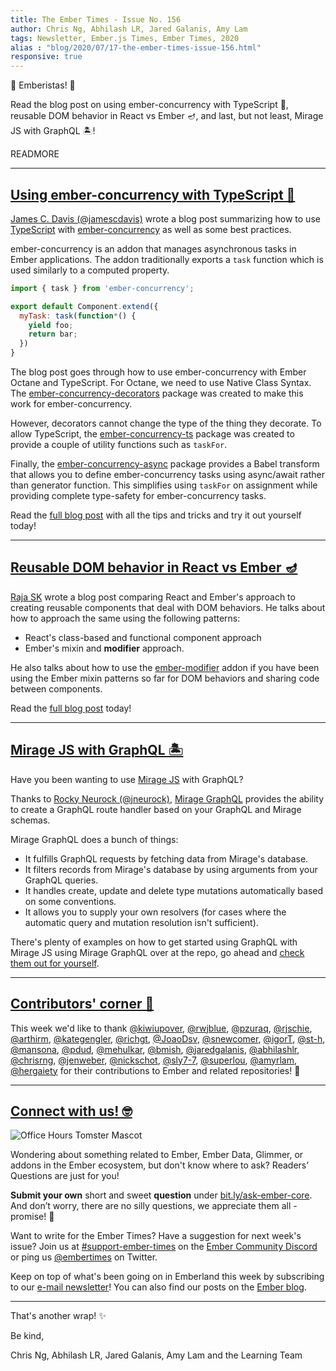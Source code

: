 ```yaml
---
title: The Ember Times - Issue No. 156
author: Chris Ng, Abhilash LR, Jared Galanis, Amy Lam
tags: Newsletter, Ember.js Times, Ember Times, 2020
alias : "blog/2020/07/17-the-ember-times-issue-156.html"
responsive: true
---
```


👋 Emberistas! 🐹

Read the blog post on using ember-concurrency with TypeScript 🤝,
reusable DOM behavior in React vs Ember 🪔,
and last, but not least, Mirage JS with GraphQL 🏝!

READMORE

---

## [Using ember-concurrency with TypeScript 🤝](https://jamescdavis.com/using-ember-concurrency-with-typescript/)

[James C. Davis (@jamescdavis)](https://github.com/jamescdavis) wrote a blog post summarizing how to use [TypeScript](https://github.com/microsoft/TypeScript) with [ember-concurrency](https://github.com/machty/ember-concurrency) as well as some best practices.

ember-concurrency is an addon that manages asynchronous tasks in Ember applications. The addon traditionally exports a `task` function which is used similarly to a computed property.

```js
import { task } from 'ember-concurrency';

export default Component.extend({
  myTask: task(function*() {
    yield foo;
    return bar;
  })
}
```

The blog post goes through how to use ember-concurrency with Ember Octane and TypeScript. For Octane, we need to use Native Class Syntax. The [ember-concurrency-decorators](https://github.com/machty/ember-concurrency-decorators) package was created to make this work for ember-concurrency.

However, decorators cannot change the type of the thing they decorate. To allow TypeScript, the [ember-concurrency-ts](https://github.com/chancancode/ember-concurrency-ts) package was created to provide a couple of utility functions such as `taskFor`. 

Finally, the [ember-concurrency-async](https://github.com/chancancode/ember-concurrency-async) package provides a Babel transform that allows you to define ember-concurrency tasks using async/await rather than generator function. This simplifies using `taskFor` on assignment while providing complete type-safety for ember-concurrency tasks.

Read the [full blog post](https://jamescdavis.com/using-ember-concurrency-with-typescript/) with all the tips and tricks and try it out yourself today!

---

## [Reusable DOM behavior in React vs Ember 🪔](https://dev.to/rajask05/reusable-dom-behavior-in-react-vs-ember-4p04)

[Raja SK](https://github.com/RajaSK05) wrote a blog post comparing React and Ember's approach to creating reusable components that deal with DOM behaviors. He talks about how to approach the same using the following patterns:

- React's class-based and functional component approach
- Ember's mixin and **modifier** approach.

He also talks about how to use the [ember-modifier](https://github.com/ember-modifier/ember-modifier) addon if you have been using the Ember mixin patterns so far for DOM behaviors and sharing code between components.

Read the [full blog post](https://dev.to/rajask05/reusable-dom-behavior-in-react-vs-ember-4p04) today!

---

## [Mirage JS with GraphQL 🏝](https://github.com/miragejs/graphql)

 Have you been wanting to use [Mirage JS](https://miragejs.com/) with GraphQL? 
 
 Thanks to [Rocky Neurock (@jneurock)](https://github.com/jneurock), [Mirage GraphQL](https://github.com/miragejs/graphql) provides the ability to create a GraphQL route handler based on your GraphQL and Mirage schemas.

 Mirage GraphQL does a bunch of things: 

- It fulfills GraphQL requests by fetching data from Mirage's database.
- It filters records from Mirage's database by using arguments from your GraphQL queries.
- It handles create, update and delete type mutations automatically based on some conventions.
- It allows you to supply your own resolvers (for cases where the automatic query and mutation resolution isn't sufficient).

There's plenty of examples on how to get started using GraphQL with Mirage JS using Mirage GraphQL over at the repo, go ahead and [check them out for yourself](https://github.com/miragejs/graphql#example-use-cases). 

---

## [Contributors' corner 👏](https://guides.emberjs.com/release/contributing/repositories/)

<p>This week we'd like to thank <a href="https://github.com/kiwiupover" target="gh-user">@kiwiupover</a>, <a href="https://github.com/rwjblue" target="gh-user">@rwjblue</a>, <a href="https://github.com/pzuraq" target="gh-user">@pzuraq</a>, <a href="https://github.com/rjschie" target="gh-user">@rjschie</a>, <a href="https://github.com/arthirm" target="gh-user">@arthirm</a>, <a href="https://github.com/kategengler" target="gh-user">@kategengler</a>, <a href="https://github.com/richgt" target="gh-user">@richgt</a>, <a href="https://github.com/JoaoDsv" target="gh-user">@JoaoDsv</a>, <a href="https://github.com/snewcomer" target="gh-user">@snewcomer</a>, <a href="https://github.com/igorT" target="gh-user">@igorT</a>, <a href="https://github.com/st-h" target="gh-user">@st-h</a>, <a href="https://github.com/mansona" target="gh-user">@mansona</a>, <a href="https://github.com/pdud" target="gh-user">@pdud</a>, <a href="https://github.com/mehulkar" target="gh-user">@mehulkar</a>, <a href="https://github.com/bmish" target="gh-user">@bmish</a>, <a href="https://github.com/jaredgalanis" target="gh-user">@jaredgalanis</a>, <a href="https://github.com/abhilashlr" target="gh-user">@abhilashlr</a>, <a href="https://github.com/chrisrng" target="gh-user">@chrisrng</a>, <a href="https://github.com/jenweber" target="gh-user">@jenweber</a>, <a href="https://github.com/nickschot" target="gh-user">@nickschot</a>, <a href="https://github.com/sly7-7" target="gh-user">@sly7-7</a>, <a href="https://github.com/superlou" target="gh-user">@superlou</a>, <a href="https://github.com/amyrlam" target="gh-user">@amyrlam</a>, <a href="https://github.com/hergaiety" target="gh-user">@hergaiety</a>  for their contributions to Ember and related repositories! 💖</p>

---

## [Connect with us! 🤓](https://docs.google.com/forms/d/e/1FAIpQLScqu7Lw_9cIkRtAiXKitgkAo4xX_pV1pdCfMJgIr6Py1V-9Og/viewform)

<div class="blog-row">
  <img class="float-right small transparent padded" alt="Office Hours Tomster Mascot" title="Readers' Questions" src="/images/tomsters/officehours.png" />

  <p>Wondering about something related to Ember, Ember Data, Glimmer, or addons in the Ember ecosystem, but don't know where to ask? Readers’ Questions are just for you!</p>

  <p><strong>Submit your own</strong> short and sweet <strong>question</strong> under <a href="https://bit.ly/ask-ember-core" target="rq">bit.ly/ask-ember-core</a>. And don’t worry, there are no silly questions, we appreciate them all - promise! 🤞</p>

  <p>Want to write for the Ember Times? Have a suggestion for next week's issue? Join us at <a href="https://discordapp.com/channels/480462759797063690/485450546887786506">#support-ember-times</a> on the <a href="https://discordapp.com/invite/zT3asNS">Ember Community Discord</a> or ping us <a href="https://twitter.com/embertimes">@embertimes</a> on Twitter.</p>

  <p>Keep on top of what's been going on in Emberland this week by subscribing to our <a href="https://the-emberjs-times.ongoodbits.com/">e-mail newsletter</a>! You can also find our posts on the <a href="https://emberjs.com/blog/tags/newsletter.html">Ember blog</a>.</p>
</div>

---

That's another wrap! ✨

Be kind,

Chris Ng, Abhilash LR, Jared Galanis, Amy Lam and the Learning Team
